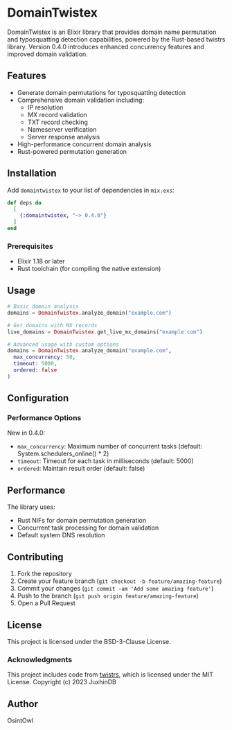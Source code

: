 # DomainTwistex

DomainTwistex is an Elixir library that provides domain name permutation and typosquatting detection capabilities, powered by the Rust-based twistrs library. Version 0.4.0 introduces enhanced concurrency features and improved domain validation.

## Features

- Generate domain permutations for typosquatting detection
- Comprehensive domain validation including:
  - IP resolution
  - MX record validation
  - TXT record checking
  - Nameserver verification
  - Server response analysis
- High-performance concurrent domain analysis
- Rust-powered permutation generation

## Installation

Add `domaintwistex` to your list of dependencies in `mix.exs`:

```elixir
def deps do
  [
    {:domaintwistex, "~> 0.4.0"}
  ]
end
```

### Prerequisites

- Elixir 1.18 or later
- Rust toolchain (for compiling the native extension)

## Usage

```elixir
# Basic domain analysis
domains = DomainTwistex.analyze_domain("example.com")

# Get domains with MX records
live_domains = DomainTwistex.get_live_mx_domains("example.com")

# Advanced usage with custom options
domains = DomainTwistex.analyze_domain("example.com",
  max_concurrency: 50,
  timeout: 5000,
  ordered: false
)
```

## Configuration

### Performance Options

New in 0.4.0:
- `max_concurrency`: Maximum number of concurrent tasks (default: System.schedulers_online() * 2)
- `timeout`: Timeout for each task in milliseconds (default: 5000)
- `ordered`: Maintain result order (default: false)

## Performance

The library uses:
- Rust NIFs for domain permutation generation
- Concurrent task processing for domain validation
- Default system DNS resolution

## Contributing

1. Fork the repository
2. Create your feature branch (`git checkout -b feature/amazing-feature`)
3. Commit your changes (`git commit -am 'Add some amazing feature'`)
4. Push to the branch (`git push origin feature/amazing-feature`)
5. Open a Pull Request

## License

This project is licensed under the BSD-3-Clause License.

### Acknowledgments

This project includes code from [twistrs](https://github.com/haveibeensquatted/twistrs), which is licensed under the MIT License.
Copyright (c) 2023 JuxhinDB

## Author

OsintOwl
```
